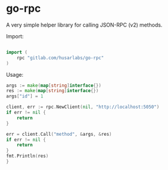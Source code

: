 # go-rpc
A very simple helper library for calling JSON-RPC (v2) methods.

Import:
```go

import (
    rpc "gitlab.com/husarlabs/go-rpc"
)
```

Usage:

```go
args := make(map[string]interface{})
res := make(map[string]interface{})
args["id"] = 1

client, err := rpc.NewClient(nil, "http://localhost:5050")
if err != nil {
    return
}

err = client.Call("method", &args, &res)
if err != nil {
    return
}
fmt.Println(res)
}
```
